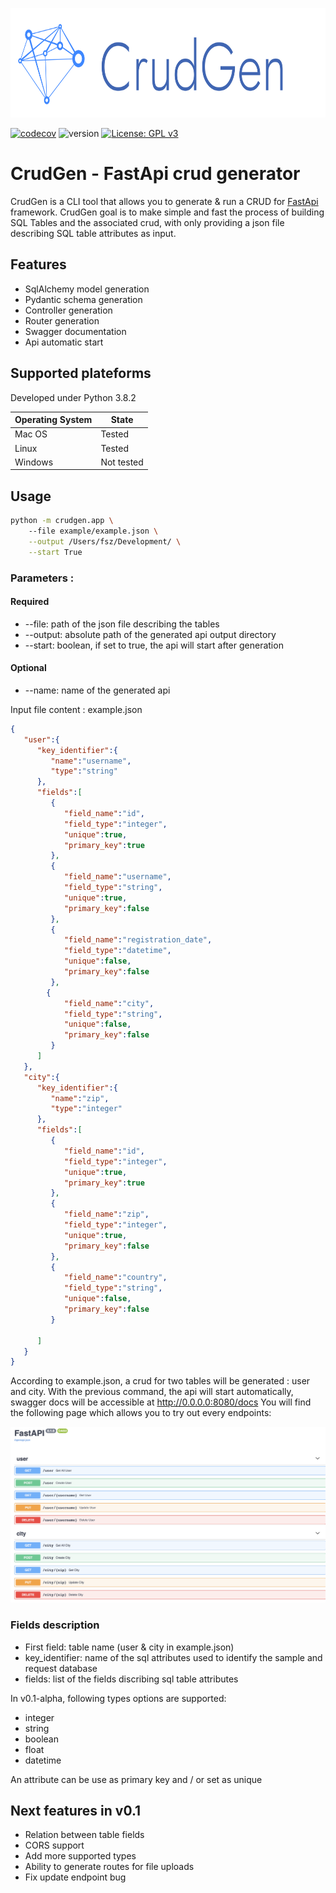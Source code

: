 
<p align="center"><img src="https://github.com/Fszta/CrudGen/blob/master/assets/cover.png" height=175/></p>

[![codecov](https://codecov.io/gh/Fszta/CrudGen/branch/development/graph/badge.svg?token=SGSIK5GG1C)](https://codecov.io/gh/Fszta/CrudGen)
![version](https://img.shields.io/badge/version-v0.1--alpha-brightgreen)
[![License: GPL v3](https://img.shields.io/badge/License-GPLv3-blue.svg)](https://www.gnu.org/licenses/gpl-3.0)
# CrudGen - FastApi crud generator
CrudGen is a CLI tool that allows you to generate & run a CRUD for <a href="https://fastapi.tiangolo.com">FastApi</a> framework.
CrudGen goal is to make simple and fast the process of building SQL Tables and the associated crud, with only providing a json file describing SQL table attributes as input.

## Features
* SqlAlchemy model generation
* Pydantic schema generation
* Controller generation
* Router generation
* Swagger documentation
* Api automatic start

## Supported plateforms
Developed under Python 3.8.2
<table>
  <thead>
    <tr>
      <th>Operating System</th>
      <th>State</th>
    </tr>
  </thead>
  <tbody>
    <tr>
      <td>Mac OS</td>
      <td>Tested</td>
    </tr>
    <tr>
      <td>Linux</td>
      <td>Tested</td>
    </tr>
    <tr>
      <td>Windows</td>
      <td>Not tested</td>
    </tr>
  </tbody>
</table>

## Usage

```bash
python -m crudgen.app \ 
    --file example/example.json \
    --output /Users/fsz/Development/ \
    --start True
```

### Parameters : 
#### Required
* --file: path of the json file describing the tables
* --output: absolute path of the generated api output directory
* --start: boolean, if set to true, the api will start after generation 

#### Optional
* --name: name of the generated api 

Input file content : example.json

```json
{
   "user":{
      "key_identifier":{
         "name":"username",
         "type":"string"
      },
      "fields":[
         {
            "field_name":"id",
            "field_type":"integer",
            "unique":true,
            "primary_key":true
         },
         {
            "field_name":"username",
            "field_type":"string",
            "unique":true,
            "primary_key":false
         },
         {
            "field_name":"registration_date",
            "field_type":"datetime",
            "unique":false,
            "primary_key":false
         },
        {
            "field_name":"city",
            "field_type":"string",
            "unique":false,
            "primary_key":false
         }
      ]
   },
   "city":{
      "key_identifier":{
         "name":"zip",
         "type":"integer"
      },
      "fields":[
         {
            "field_name":"id",
            "field_type":"integer",
            "unique":true,
            "primary_key":true
         },
         {
            "field_name":"zip",
            "field_type":"integer",
            "unique":true,
            "primary_key":false
         },
         {
            "field_name":"country",
            "field_type":"string",
            "unique":false,
            "primary_key":false
         }

      ]
   }
}
```
According to example.json, a crud for two tables will be generated : user and city. 
With the previous command, the api will start automatically, swagger docs will be accessible at http://0.0.0.0:8080/docs 
You will find the following page which allows you to try out every endpoints:
<p align="center">
  <img src="https://github.com/Fszta/CrudGen/blob/master/example/open-api.png" title="swagger-ui">
</p>


### Fields description
* First field: table name (user & city in example.json)
* key_identifier: name of the sql attributes used to identify the sample and request database
* fields: list of the fields discribing sql table attributes 

In v0.1-alpha, following types options are supported:
* integer
* string
* boolean
* float
* datetime

An attribute can be use as primary key and / or set as unique

## Next features in v0.1
* Relation between table fields 
* CORS support
* Add more supported types 
* Ability to generate routes for file uploads
* Fix update endpoint bug
